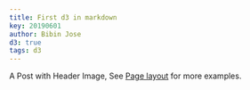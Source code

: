 ```yaml
---
title: First d3 in markdown
key: 20190601
author: Bibin Jose
d3: true
tags: d3
---
```


A Post with Header Image, See [Page layout](https://tianqi.name/jekyll-TeXt-theme/samples.html#page-layout) for more examples.

<script>
// const d3 = require('d3');
var margin = {top: 20, right: 20, bottom: 70, left: 40},
    width = 600 - margin.left - margin.right,
    height = 300 - margin.top - margin.bottom;

// var data = {
//   [2013-01,53],
//   [2013-02,165],
//   [2013-03,269],
//   [2013-04,344],
//   [2013-05,376],
//   [2013-06,410],
//   [2013-07,421],
//   [2013-08,405],
//   [2013-09,376],
//   [2013-10,359],
//   [2013-11,392],
//   [2013-12,433],
//   [2014-01,455],
//   [2014-02,478],
// }

// Parse the date / time
var	parseDate = d3.time.format("%Y-%m").parse;




var x = d3.scale.ordinal().rangeRoundBands([0, width], .05);

var y = d3.scale.linear().range([height, 0]);

var xAxis = d3.svg.axis()
    .scale(x)
    .orient("bottom")
    .tickFormat(d3.time.format("%Y-%m"));

var yAxis = d3.svg.axis()
    .scale(y)
    .orient("left")
    .ticks(10);

var svg = d3.select("body").append("svg")
    .attr("width", width + margin.left + margin.right)
    .attr("height", height + margin.top + margin.bottom)
  .append("g")
    .attr("transform", 
          "translate(" + margin.left + "," + margin.top + ")");

d3.csv("/assets/2019-06-01-d3/data.csv", function(error, data) {

    data.forEach(function(d) {
        d.date = parseDate(d.date);
        d.value = +d.value;
    });
	
  x.domain(data.map(function(d) { return d.date; }));
  y.domain([0, d3.max(data, function(d) { return d.value; })]);

  svg.append("g")
      .attr("class", "x axis")
      .attr("transform", "translate(0," + height + ")")
      .call(xAxis)
    .selectAll("text")
      .style("text-anchor", "end")
      .attr("dx", "-.8em")
      .attr("dy", "-.55em")
      .attr("transform", "rotate(-90)" );

  svg.append("g")
      .attr("class", "y axis")
      .call(yAxis)
    .append("text")
      .attr("transform", "rotate(-90)")
      .attr("y", 6)
      .attr("dy", ".71em")
      .style("text-anchor", "end")
      .text("Value ($)");

  svg.selectAll("bar")
      .data(data)
    .enter().append("rect")
      .style("fill", "steelblue")
      .attr("x", function(d) { return x(d.date); })
      .attr("width", x.rangeBand())
      .attr("y", function(d) { return y(d.value); })
      .attr("height", function(d) { return height - y(d.value); });

});

</script>

